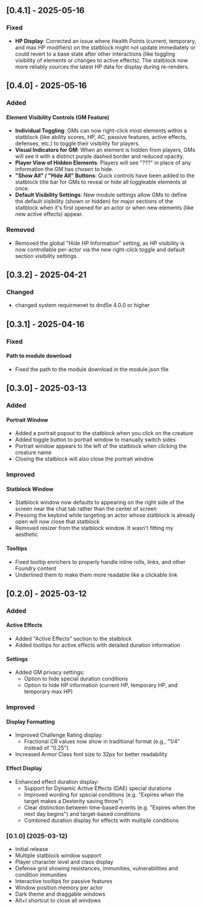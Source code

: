 ## [0.4.1] - 2025-05-16

### Fixed
- **HP Display**: Corrected an issue where Health Points (current, temporary, and max HP modifiers) on the statblock might not update immediately or could revert to a base state after other interactions (like toggling visibility of elements or changes to active effects). The statblock now more reliably sources the latest HP data for display during re-renders.

## [0.4.0] - 2025-05-16

### Added
#### Element Visibility Controls (GM Feature)
- **Individual Toggling**: GMs can now right-click most elements within a statblock (like ability scores, HP, AC, passive features, active effects, defenses, etc.) to toggle their visibility for players.
- **Visual Indicators for GM**: When an element is hidden from players, GMs will see it with a distinct purple dashed border and reduced opacity.
- **Player View of Hidden Elements**: Players will see "???" in place of any information the GM has chosen to hide.
- **"Show All" / "Hide All" Buttons**: Quick controls have been added to the statblock title bar for GMs to reveal or hide all toggleable elements at once.
- **Default Visibility Settings**: New module settings allow GMs to define the default visibility (shown or hidden) for major sections of the statblock when it's first opened for an actor or when new elements (like new active effects) appear.

### Removed
- Removed the global "Hide HP Information" setting, as HP visibility is now controllable per-actor via the new right-click toggle and default section visibility settings.

## [0.3.2] - 2025-04-21

### Changed
- changed system requirmenet to dnd5e 4.0.0 or higher

## [0.3.1] - 2025-04-16

### Fixed
#### Path to module download
- Fixed the path to the module download in the module.json file

## [0.3.0] - 2025-03-13

### Added
#### Portrait Window
- Added a portrait popout to the statblock when you click on the creature
- Added toggle button to portrait window to manually switch sides
- Portrait window appears to the left of the statblock when clicking the creature name
- Closing the statblock will also close the portrait window

### Improved
#### Statblock Window
- Statblock window now defaults to appearing on the right side of the screen near the chat tab rather than the center of screen
- Pressing the keybind while targeting an actor whose statblock is already open will now close that statblock
- Removed resizer from the statblock window. It wasn't fitting my aesthetic

#### Tooltips
- Fixed tooltip enrichers to properly handle inline rolls, links, and other Foundry content
- Underlined them to make them more readable like a clickable link

## [0.2.0] - 2025-03-12

### Added
#### Active Effects
- Added "Active Effects" section to the statblock
- Added tooltips for active effects with detailed duration information

#### Settings
- Added GM privacy settings:
  - Option to hide special duration conditions
  - Option to hide HP information (current HP, temporary HP, and temporary max HP)

### Improved
#### Display Formatting
- Improved Challenge Rating display:
  - Fractional CR values now show in traditional format (e.g., "1/4" instead of "0.25")
- Increased Armor Class font size to 32px for better readability

#### Effect Display
- Enhanced effect duration display:
  - Support for Dynamic Active Effects (DAE) special durations
  - Improved wording for special conditions (e.g. "Expires when the target makes a Dexterity saving throw")
  - Clear distinction between time-based events (e.g. "Expires when the next day begins") and target-based conditions
  - Combined duration display for effects with multiple conditions

### [0.1.0] (2025-03-12)

- Initial release
- Multiple statblock window support
- Player character level and class display
- Defense grid showing resistances, immunities, vulnerabilities and condition immunities
- Interactive tooltips for passive features
- Window position memory per actor
- Dark theme and draggable windows
- Alt+I shortcut to close all windows
